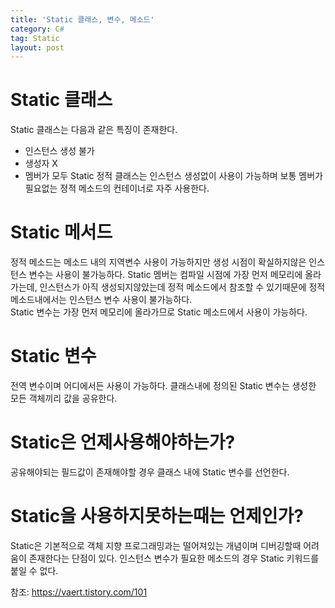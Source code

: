 ```yaml
---
title: 'Static 클래스, 변수, 메소드'
category: C#
tag: Static
layout: post
---
```

# Static 클래스
Static 클래스는 다음과 같은 특징이 존재한다.
+ 인스턴스 생성 불가
+ 생성자 X
+ 멤버가 모두 Static
정적 클래스는 인스턴스 생성없이 사용이 가능하며 보통 멤버가 필요없는 정적 메소드의 컨테이너로 자주 사용한다.

# Static 메서드
정적 메소드는 메소드 내의 지역변수 사용이 가능하지만 생성 시점이 확실하지않은 인스턴스 변수는 사용이 불가능하다. Static 멤버는 컴파일 시점에 가장 먼저 메모리에 올라가는데,
인스턴스가 아직 생성되지않았는데 정적 메소드에서 참조할 수 있기때문에 정적 메소드내에서는 인스턴스 변수 사용이 불가능하다.    
Static 변수는 가장 먼저 메모리에 올라가므로 Static 메소드에서 사용이 가능하다.

# Static 변수
전역 변수이며 어디에서든 사용이 가능하다. 클래스내에 정의된 Static 변수는 생성한 모든 객체끼리 값을 공유한다.

# Static은 언제사용해야하는가?
공유해야되는 필드값이 존재해야할 경우 클래스 내에 Static 변수를 선언한다.

# Static을 사용하지못하는때는 언제인가?
Static은 기본적으로 객체 지향 프로그래밍과는 떨어져있는 개념이며 디버깅할때 어려움이 존재한다는 단점이 있다.
인스턴스 변수가 필요한 메소드의 경우 Static 키워드를 붙일 수 없다.

참조: https://vaert.tistory.com/101
